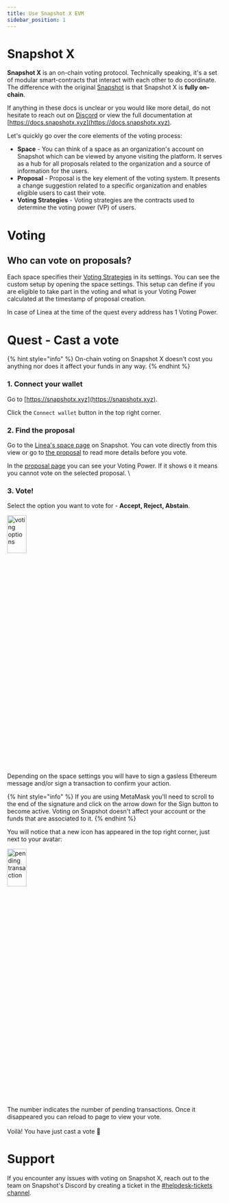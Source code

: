 ```yaml
---
title: Use Snapshot X EVM
sidebar_position: 1
---
```


# Snapshot X

**Snapshot X** is an on-chain voting protocol. Technically speaking, it's a set of modular smart-contracts that interact with each other to do coordinate. The difference with the original [Snapshot](https://snapshot.org) is that Snapshot X is **fully on-chain**.

If anything in these docs is unclear or you would like more detail, do not hesitate to reach out on [Discord](https://discord.gg/snapshot) or view the full documentation at [https://docs.snapshotx.xyz](https://docs.snapshotx.xyz).

Let's quickly go over the core elements of the voting process:

- **Space** - You can think of a space as an organization's account on Snapshot which can be viewed by anyone visiting the platform. It serves as a hub for all proposals related to the organization and a source of information for the users.
- **Proposal** - Proposal is the key element of the voting system. It presents a change suggestion related to a specific organization and enables eligible users to cast their vote.
- **Voting Strategies** - Voting strategies are the contracts used to determine the voting power (VP) of users.

# Voting

## Who can vote on proposals?

Each space specifies their [Voting Strategies](https://docs.snapshotx.xyz/protocol-sx-evm/voting-strategies) in its settings. You can see the custom setup by opening the space settings. This setup can define if you are eligible to take part in the voting and what is your Voting Power calculated at the timestamp of proposal creation.

In case of Linea at the time of the quest every address has 1 Voting Power.

# Quest - Cast a vote

{% hint style="info" %} On-chain voting on Snapshot X doesn't cost you anything nor does it affect your funds in any way. {% endhint %}

### 1. Connect your wallet

Go to [https://snapshotx.xyz](https://snapshotx.xyz).

Click the `Connect wallet` button in the top right corner.

### 2. Find the proposal

Go to the [Linea's space page](https://snapshotx.xyz/#/linea-testnet:0x96706138eef4bd871448cf9b842b01b005822aa1) on Snapshot. You can vote directly from this view or go to [the proposal](https://snapshotx.xyz/#/linea-testnet:0x96706138eef4bd871448cf9b842b01b005822aa1/proposal/7) to read more details before you vote.

In the [proposal page](https://snapshotx.xyz/#/linea-testnet:0x96706138eef4bd871448cf9b842b01b005822aa1/proposal/7) you can see your Voting Power. If it shows `0` it means you cannot vote on the selected proposal. \

### 3. Vote!

Select the option you want to vote for - **Accept, Reject, Abstain**.

<img src="/img/snapshotx/vote.png" alt="voting options" width="30%" height="15%"/>

Depending on the space settings you will have to sign a gasless Ethereum message and/or sign a transaction to confirm your action.

{% hint style="info" %} If you are using MetaMask you'll need to scroll to the end of the signature and click on the arrow down for the Sign button to become active. Voting on Snapshot doesn't affect your account or the funds that are associated to it. {% endhint %}

You will notice that a new icon has appeared in the top right corner, just next to your avatar:

<img src="/img/snapshotx/tx_queue.png" alt="pending transaction" width="30%" height="15%"/>

The number indicates the number of pending transactions. Once it disappeared you can reload to page to view your vote.\
\
Voilà! You have just cast a vote 🎉​

# Support

If you encounter any issues with voting on Snapshot X, reach out to the team on Snapshot's Discord by creating a ticket in the [#helpdesk-tickets channel](https://discord.com/channels/707079246388133940/1090290400943677440).
